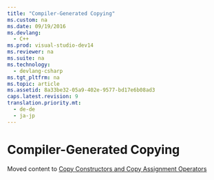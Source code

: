 ```yaml
---
title: "Compiler-Generated Copying"
ms.custom: na
ms.date: 09/19/2016
ms.devlang: 
  - C++
ms.prod: visual-studio-dev14
ms.reviewer: na
ms.suite: na
ms.technology: 
  - devlang-csharp
ms.tgt_pltfrm: na
ms.topic: article
ms.assetid: 8a33be32-05a9-402e-9577-bd17e6b08ad3
caps.latest.revision: 9
translation.priority.mt: 
  - de-de
  - ja-jp
---
```

# Compiler-Generated Copying
Moved content to [Copy Constructors and Copy Assignment Operators](../vs140/Copy-Constructors-and-Copy-Assignment-Operators--C---.md)